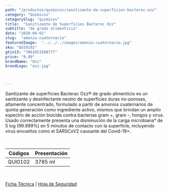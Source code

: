 ```yaml
---
path: "/productos/quimicos/sanitizante-de-superficies-bacterac-ozz"
category: "Químicos"
categorySlug: "quimicos"
title:  "Sanitizante de Superficies Bacterac Ozz"
subtitle: "de grado alimenticio"
date: "2020-04-02"
slug:  "amonio-cuaternario"
featuredImage:  "../../../images/amonio-cuaternario.jpg"
sku: "QUI0102"
gtin13: "7861051508777"
price: "9.99"
brandName: "Ozz"
brandLogo: "ozz.jpg"



---
```

Sanitizante de superficies Bacterac Ozz® de grado alimenticio es un sanitizante y desinfectante neutro de superficies duras no-porosas, altamente concentrado, formulado a partir de amonios cuaternarios de quinta generación como ingrediente activo, mismos que brindan un amplio espectro de acción biocida contra bacterias gram +, gram -, hongos y virus. Usado correctamente presenta una disminución de la carga microbiana* de 5 log (99.999%) en 5 minutos de contacto con la superficie, incluyendo virus envueltos como el SARSCoV2 causante del Covid-19+.

<br>
<table class="min-w-full md:min-w-0 divide-y-0 divide-gray-200">
          <thead class=" bg-white">
            <tr>
              <th scope="col" class="px-6 text-center text-xs font-semibold text-blue-500 uppercase tracking-wider">
                Códigos
              </th>
              <th scope="col" class="px-6 py-3 text-center text-xs font-semibold  text-blue-500 uppercase tracking-wider">
                Presentación
              </th>
            </tr>
          </thead>
          <tbody>
            <tr class="bg-gray-500">
              <td class="px-6 py-4 whitespace-nowrap text-sm text-gray-700 text-center">
              QUI0102
              </td>
              <td class="px-6 py-4 whitespace-nowrap text-sm text-gray-700 text-center">
              3785 ml
              </td>
            </tr>
          </tbody>
        </table>
        <br>

 <a href="../../../files/FT-amonio-cuaternario.pdf" target="_blank" rel="noopener">Ficha Técnica</a> |
 <a href="../../../files/MSDS-amonio-cuaternario.pdf" target="_blank" rel="noopener">Hoja de Seguridad</a>
